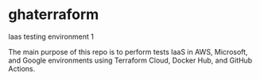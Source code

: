 # ghaterraform
Iaas testing environment 1

The main purpose of this repo is to perform tests IaaS in AWS, Microsoft, and Google environments using Terraform Cloud, Docker Hub, and GitHub Actions.

